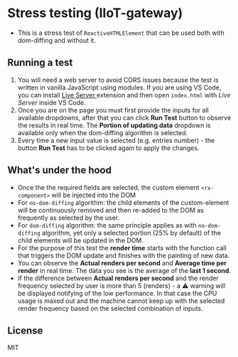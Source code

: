 # Stress testing (IIoT-gateway)

-   This is a stress test of `ReactiveHTMLElement` that can be used both with dom-diffing and without it.

## Running a test

1. You will need a web server to avoid CORS issues because the test is written in vanilla JavaScript using modules. If you are using VS Code, you can install [Live Server ](https://marketplace.visualstudio.com/items?itemName=ritwickdey.LiveServer) extension and then open `index.html` with _Live Server_ inside VS Code.
2. Once you are on the page you must first provide the inputs for all available dropdowns, after that you can click **Run Test** button to observe the results in real time. The **Portion of updating data** dropdown is available only when the dom-diffing algorithm is selected.
3. Every time a new input value is selected (e.g. entries number) - the button **Run Test** has to be clicked again to apply the changes.

## What's under the hood

-   Once the the required fields are selected, the custom element `<rx-component>` will be injected into the DOM
-   For `no-dom-diffing` algorithm: the child elements of the custom-element will be continuously removed and then re-added to the DOM as frequently as selected by the user.
-   For `dom-diffing` algorithm: the same principle applies as with `no-dom-diffing` algorithm, yet only a selected portion (25% by default) of the child elements will be updated in the DOM.
-   For the purpose of this test the **render time** starts with the function call that triggers the DOM update and finishes with the painting of new data.
-   You can observe the **Actual renders per second** and **Average time per render** in real time. The data you see is the average of the **last 1 second**.
-   If the difference between **Actual renders per second** and the render frequency selected by user is more than 5 (renders) - a ⚠️ warning will be displayed notifying of the low performance. In that case the CPU usage is maxed out and the machine cannot keep up with the selected render frequency based on the selected combination of inputs.

## License

MIT

